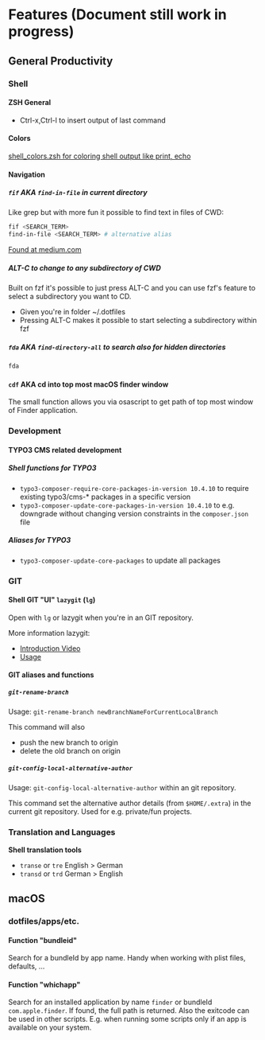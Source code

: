 # Features (Document still work in progress)

## General Productivity

### Shell

#### ZSH General

* Ctrl-x,Ctrl-l to insert output of last command

#### Colors

[shell_colors.zsh for coloring shell output like print, echo](../zsh_custom/shell_colors.zsh)

#### Navigation

##### `fif` AKA `find-in-file` in current directory

Like grep but with more fun it possible to find text in files of CWD:

```bash
fif <SEARCH_TERM>
find-in-file <SEARCH_TERM> # alternative alias
```
[Found at medium.com](https://medium.com/better-programming/boost-your-command-line-productivity-with-fuzzy-finder-985aa162ba5d#e100)

##### ALT-C to change to any subdirectory of CWD

Built on fzf it's possible to just press ALT-C and you can use fzf's feature to select a subdirectory you want to CD.

* Given you're in folder ~/.dotfiles
* Pressing ALT-C makes it possible to start selecting a subdirectory within fzf

##### `fda` AKA `find-directory-all` to search also for hidden directories

```bash
fda
```

#### `cdf` AKA cd into top most macOS finder window

The small function allows you via osascript to get path of top most window of Finder application.

### Development

#### TYPO3 CMS related development

##### Shell functions for TYPO3

* `typo3-composer-require-core-packages-in-version 10.4.10` to require existing typo3/cms-* packages in a specific version
* `typo3-composer-update-core-packages-in-version 10.4.10` to e.g. downgrade without changing version constraints in the `composer.json` file

##### Aliases for TYPO3

* `typo3-composer-update-core-packages` to update all packages

### GIT

#### Shell GIT "UI" `lazygit` (`lg`)

Open with `lg` or lazygit when you're in an GIT repository.

More information lazygit:
* [Introduction Video](https://youtu.be/CPLdltN7wgE)
* [Usage](https://github.com/jesseduffield/lazygit/#usage)

#### GIT aliases and functions

##### `git-rename-branch`

Usage: `git-rename-branch newBranchNameForCurrentLocalBranch`

This command will also
* push the new branch to origin
* delete the old branch on origin

##### `git-config-local-alternative-author`

Usage: `git-config-local-alternative-author` within an git repository.

This command set the alternative author details (from `$HOME/.extra`) in the current git repository.
Used for e.g. private/fun projects.

### Translation and Languages

**Shell translation tools**

* `transe` or `tre` English > German
* `transd` or `trd` German > English

## macOS

### dotfiles/apps/etc.

#### Function "bundleid"

Search for a bundleId by app name. Handy when working with plist files, defaults, ...

#### Function "whichapp"

Search for an installed application by name `finder` or bundleId `com.apple.finder`. If found, the full path is returned. Also the exitcode can be used in other scripts. E.g. when running some scripts only if an app is available on your system.